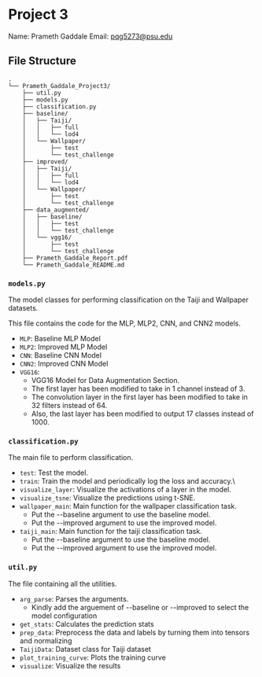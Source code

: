 # Project 3
Name: Prameth Gaddale
Email: pqg5273@psu.edu

## File Structure
```
.
└── Prameth_Gaddale_Project3/
    ├── util.py
    ├── models.py
    ├── classification.py
    ├── baseline/
    │   ├── Taiji/
    │   │   ├── full
    │   │   └── lod4
    │   └── Wallpaper/
    │       ├── test
    │       └── test_challenge
    ├── improved/
    │   ├── Taiji/
    │   │   ├── full
    │   │   └── lod4
    │   └── Wallpaper/
    │       ├── test
    │       └── test_challenge
    ├── data_augmented/
    │   ├── baseline/
    │   │   ├── test
    │   │   └── test_challenge
    │   └── vgg16/
    │       ├── test
    │       └── test_challenge
    ├── Prameth_Gaddale_Report.pdf
    └── Prameth_Gaddale_README.md
```

### `models.py`
The model classes for performing classification on the Taiji and Wallpaper datasets.

This file contains the code for the MLP, MLP2, CNN, and CNN2 models.
 - `MLP`: Baseline MLP Model
 - `MLP2`: Improved MLP Model
 - `CNN`: Baseline CNN Model
 - `CNN2`: Improved CNN Model
 - `VGG16`:
     - VGG16 Model for Data Augmentation Section.
     - The first layer has been modified to take in 1 channel instead of 3.
     - The convolution layer in the first layer has been modified to take in 32 filters instead of 64.
     - Also, the last layer has been modified to output 17 classes instead of 1000.

### `classification.py`
The main file to perform classification.
 - `test`: Test the model.
 - `train`: Train the model and periodically log the loss and accuracy.\
 - `visualize_layer`: Visualize the activations of a layer in the model.
 - `visualize_tsne`: Visualize the predictions using t-SNE.
 - `wallpaper_main`: Main function for the wallpaper classification task.
     - Put the --baseline argument to use the baseline model.
     - Put the --improved argument to use the improved model.
 - `taiji_main`: Main function for the taiji classification task.
     - Put the --baseline argument to use the baseline model.
     - Put the --improved argument to use the improved model.
    

### `util.py`
The file containing all the utilities.
 - `arg_parse`: Parses the arguments.
     - Kindly add the arguement of --baseline or --improved to select the model configuration
 - `get_stats`: Calculates the prediction stats
 - `prep_data`: Preprocess the data and labels by turning them into tensors and normalizing
 - `TaijiData`: Dataset class for Taiji dataset
 - `plot_training_curve`: Plots the training curve
 - `visualize`: Visualize the results